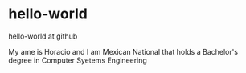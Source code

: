 # hello-world
hello-world at github

My ame is Horacio and I am Mexican National that holds a Bachelor's degree in Computer Syetems Engineering
